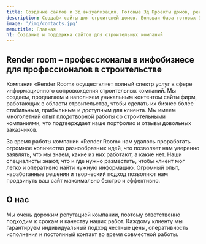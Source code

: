 ```yaml
---
title: Создание сайтов и 3д визуализация. Готовые 3д Проекты домов, рендеры для сайта.
description: Создаём сайты для строителей домов. Большая база готовых 3d проектов домов. Купить проекты домов. Отличное предложение для строителей домов из дерева.
image: '/img/contacts.jpg'
menutitle: Главная
h1: Создание и поддержка сайтов для строительных компаний
---
```

 


## Render room – профессионалы в инфобизнесе для профессионалов в строительстве
Компания «Render Room» осуществляет полный спектр услуг в сфере информационного сопровождения строительных компаний. Мы создаем, продвигаем и наполняем уникальным контентом сайты фирм, работающих в области строительства, чтобы сделать их бизнес более стабильным, прибыльным и доступным для клиента. Мы имеем многолетний опыт плодотворной работы со строительными компаниями, что подтверждает наше портфолио и отзывы довольных заказчиков.

За время работы компании «Render Room» нам удалось проработать огромное количество разнообразных идей, что позволяет нам уверенно заявлять, что мы знаем, какие из них работают, а какие нет. Наши специалисты знают, что и где нужно разместить, чтобы клиент мог легко и оперативно найти нужную информацию. Огромный опыт, наработанные решения и творческий подход позволяют нам продвинуть ваш сайт максимально быстро и эффективно.

## О нас
Мы очень дорожим репутацией компании, поэтому ответственно подходим к срокам и качеству наших работ. Каждому клиенту мы гарантируем индивидуальный подход честные цены, оперативность исполнения и постоянный контакт во время совместной работы.